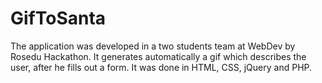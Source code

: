 GifToSanta
==========

The application was developed in a two students team at WebDev by Rosedu Hackathon. It generates automatically
a gif which describes the user, after he fills out a form. It was done in HTML, CSS, jQuery and PHP.
